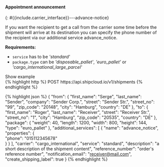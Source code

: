 #### Appointment announcement
{: #{{include.carrier_interface}}---advance-notice}

If you want the recipient to get a call from the carrier some time before the shipment will arrive
at its destination you can specify the phone number of the recipient via our additional service
advance_notice.

__Requirements:__

- `service` has to be _'standard'_
- `package.type` can be _'disposable_pallet'_, _'euro_pallet'_ or
  _'cargo_international_large_parcel'_

<a class="btn btn-primary" type="button" data-toggle="collapse" data-target="#{{include.carrier_interface}}_advance_notice_togglebox_collapsable" aria-expanded="false" aria-controls="collapseExample">
  Show example
</a>

<div id="{{include.carrier_interface}}_advance_notice_togglebox_collapsable" class="panel-collapse collapse">
<div class="well">
{% highlight http %}
POST https://api.shipcloud.io/v1/shipments
{% endhighlight %}

{% highlight json %}
{
  "from": {
    "first_name": "Serge",
    "last_name": "Sender",
    "company": "Sender Corp.",
    "street": "Sender Str.",
    "street_no": "99",
    "zip_code": "20148",
    "city": "Hamburg",
    "country": "DE"
  },
  "to": {
    "first_name": "Roger",
    "last_name": "Receiver",
    "street": "Receiver Str.",
    "street_no": "1",
    "city": "Hamburg",
    "zip_code": "20535",
    "country": "DE"
  },
  "package": {
    "weight": 40,
    "length": 1200,
    "width": 800,
    "height": 144,
    "type": "euro_pallet"
  },
  "additional_services": [
    {
      "name": "advance_notice",  
      "properties": {  
        "phone": "015112345678"  
      }
    }
  ],
  "carrier": "cargo_international",
  "service": "standard",
  "description": "a short description of the shipment content",
  "reference_number": "order's reference number",
  "notification_email": "receiver@mail.com",
  "create_shipping_label": true
}
{% endhighlight %}
</div>
</div>
